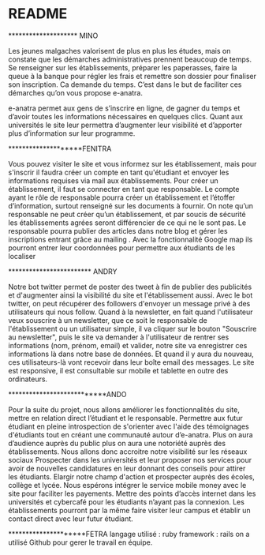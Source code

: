 # README
******************** MINO

Les jeunes malgaches valorisent de plus en plus les études, mais on constate que les démarches administratives prennent beaucoup de temps. Se renseigner sur les établissements, préparer les paperasses, faire la queue à la banque pour régler les frais et remettre son dossier pour finaliser son inscription. Ca demande du temps. C’est dans le but de faciliter ces démarches qu’on vous propose e-anatra.

e-anatra permet aux gens de s’inscrire en ligne, de gagner du temps et d’avoir toutes les informations nécessaires en quelques clics. Quant aux universités le site leur permettra d’augmenter leur visibilité et d’apporter plus d’information sur leur programme.

********************FENITRA

Vous pouvez visiter le site et vous informez sur les établissement, mais pour s'inscrir il faudra créer un compte en tant qu'étudiant et envoyer les informations requises via mail aux établissements.
Pour créer un établissement, il faut se connecter en tant que responsable. 
Le compte ayant le rôle de responsable pourra créer un établissement et l’étoffer d’information, surtout renseigné sur les documents à fournir. On note qu’un responsable ne peut créer qu’un établissement, et par soucis de sécurité les établissements agrées seront différencier de ce qui ne le sont pas. Le responsable pourra publier des articles dans notre blog et gérer les inscriptions entrant grâce au mailing .
Avec la fonctionnalité Google map ils pourront entrer leur coordonnées pour permettre aux étudiants de les localiser 

************************ ANDRY

Notre bot twitter permet de poster des tweet à fin de publier des publicités et d'augmenter ainsi la visibilité du site et l'établissement aussi. Avec le bot twitter, on peut récupérer des followers d'envoyer un message privé à des utilisateurs qui nous follow.
Quand à la newsletter, en fait quand l'utilisateur veux souscrire à un newsletter, que ce soit le responsable de l'établissement ou un utilisateur simple, il va cliquer sur le bouton "Souscrire au newsletter", puis le site va demander à l'utilisateur de rentrer ses informations (nom, prénom, email) et valider, notre site va enregistrer ces informations là dans notre base de données. Et quand il y aura du nouveau, ces utilisateurs-là vont recevoir dans leur boîte email des messages.
Le site est responsive, il est consultable sur mobile et tablette en outre des ordinateurs.

***************************ANDO

Pour la suite du projet, nous allons améliorer les fonctionnalités du site, mettre en relation direct l’étudiant et le responsable. Permettre aux futur étudiant en pleine introspection de s'orienter avec l'aide des témoignages d'étudiants tout en créant une communauté autour d’e-anatra. 
Plus on aura d’audience auprès du public plus on aura une notoriété auprès des établissements. Nous  allons donc accroitre notre visibilité sur les réseaux sociaux
Prospecter dans les universités et leur proposer nos services pour avoir de nouvelles candidatures en leur donnant des conseils pour attirer les étudiants. Elargir notre champ d'action et prospecter auprès des écoles, collège et lycée.
Nous espérons intégrer le service mobile money avec le site pour faciliter les payements.
Mettre des points d’accès internet dans les universités et cybercafé pour les étudiants n’ayant pas la connexion. Les établissements pourront par la même faire visiter leur campus et établir un contact direct avec leur futur étudiant.

*********************FETRA
langage utilisé : ruby
framework : rails
on a utilisé Github pour gerer le travail en équipe.
